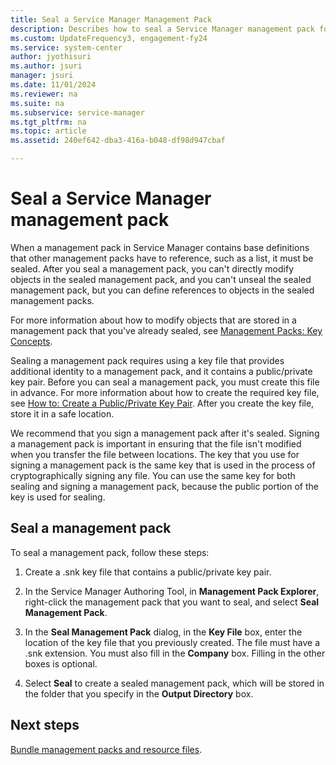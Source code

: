 ```yaml
---
title: Seal a Service Manager Management Pack
description: Describes how to seal a Service Manager management pack for use with Service Manager authoring.
ms.custom: UpdateFrequency3, engagement-fy24
ms.service: system-center
author: jyothisuri
ms.author: jsuri
manager: jsuri
ms.date: 11/01/2024
ms.reviewer: na
ms.suite: na
ms.subservice: service-manager
ms.tgt_pltfrm: na
ms.topic: article
ms.assetid: 240ef642-dba3-416a-b048-df98d947cbaf

---
```


# Seal a Service Manager management pack



When a management pack in Service Manager contains base definitions that other management packs have to reference, such as a list, it must be sealed. After you seal a management pack, you can't directly modify objects in the sealed management pack, and you can't unseal the sealed management pack, but you can define references to objects in the sealed management packs.  

 For more information about how to modify objects that are stored in a management pack that you've already sealed, see [Management Packs: Key Concepts](mps-in-auth-tool.md).  

 Sealing a management pack requires using a key file that provides additional identity to a management pack, and it contains a public\/private key pair. Before you can seal a management pack, you must create this file in advance. For more information about how to create the required key file, see [How to: Create a Public/Private Key Pair](/dotnet/standard/assembly/create-public-private-key-pair). After you create the key file, store it in a safe location.  

 We recommend that you sign a management pack after it's sealed. Signing a management pack is important in ensuring that the file isn't modified when you transfer the file between locations. The key that you use for signing a management pack is the same key that is used in the process of cryptographically signing any file. You can use the same key for both sealing and signing a management pack, because the public portion of the key is used for sealing.  

## Seal a management pack

To seal a management pack, follow these steps:

1. Create a .snk key file that contains a public\/private key pair.  

2. In the Service Manager Authoring Tool, in **Management Pack Explorer**, right\-click the management pack that you want to seal, and select **Seal Management Pack**.  

3. In the **Seal Management Pack** dialog, in the **Key File** box, enter the location of the key file that you previously created. The file must have a .snk extension. You must also fill in the **Company** box. Filling in the other boxes is optional.  

4. Select **Seal** to create a sealed management pack, which will be stored in the folder that you specify in the **Output Directory** box.  

## Next steps

[Bundle management packs and resource files](bundle-mps.md).
